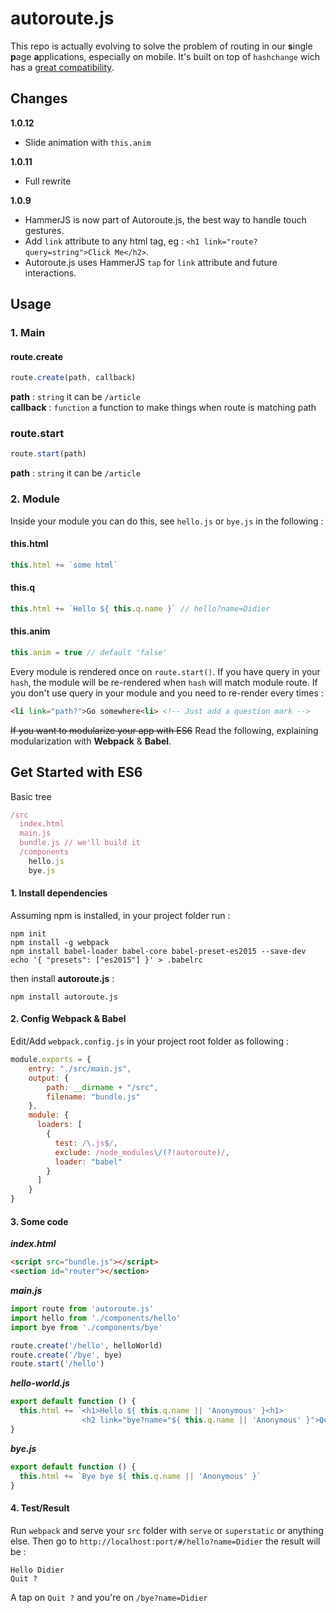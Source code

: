 # autoroute.js

This repo is actually evolving to solve the problem of routing in our **s**ingle **p**age **a**pplications, especially on mobile. It's built on top of `hashchange` wich has a [great compatibility](http://caniuse.com/#feat=hashchange).

## Changes

**1.0.12**

- Slide animation with `this.anim`

**1.0.11**

- Full rewrite

**1.0.9**

- HammerJS is now part of Autoroute.js, the best way to handle touch gestures.
- Add `link` attribute to any html tag, eg : `<h1 link="route?query=string">Click Me</h2>`.
- Autoroute.js uses HammerJS `tap` for `link` attribute and future interactions.

## Usage

### 1. Main

#### route.create
```javascript
route.create(path, callback)
```
**path** : `string` it can be `/article`  
**callback** : `function` a function to make things when route is matching path

### route.start
```javascript
route.start(path)
```
**path** : `string` it can be `/article`  

### 2. Module

Inside your module you can do this, see `hello.js` or `bye.js` in the following :

#### this.html
```javascript
this.html += `some html`
```

#### this.q
```javascript
this.html += `Hello ${ this.q.name }` // hello?name=Didier
```

#### this.anim
```javascript
this.anim = true // default 'false'
```

Every module is rendered once on `route.start()`. If you have query in your `hash`, the module will be re-rendered when `hash` will match module route. If you don't use query in your module and you need to re-render every times :

```html
<li link="path?">Go somewhere<li> <!-- Just add a question mark -->
```

~~If you want to modularize your app with ES6~~ Read the following, explaining modularization with **Webpack** & **Babel**.

## Get Started with ES6

Basic tree
```javascript
/src
  index.html
  main.js
  bundle.js // we'll build it
  /components
    hello.js
    bye.js
```
#### 1. Install dependencies

Assuming npm is installed, in your project folder run :
```
npm init
npm install -g webpack
npm install babel-loader babel-core babel-preset-es2015 --save-dev
echo '{ "presets": ["es2015"] }' > .babelrc
```

then install **autoroute.js** :

```
npm install autoroute.js
```

#### 2. Config Webpack & Babel
Edit/Add `webpack.config.js` in your project root folder as following :

```javascript
module.exports = {
    entry: "./src/main.js",
    output: {
        path: __dirname + "/src",
        filename: "bundle.js"
    },
    module: {
      loaders: [
        {
          test: /\.js$/,
          exclude: /node_modules\/(?!autoroute)/,
          loader: "babel"
        }
      ]
    }
}
```

#### 3. Some code

***index.html***
```html
<script src="bundle.js"></script>
<section id="router"></section>
```

***main.js***
```javascript
import route from 'autoroute.js'
import hello from './components/hello'
import bye from './components/bye'

route.create('/hello', helloWorld)
route.create('/bye', bye)
route.start('/hello')
```

***hello-world.js***
```javascript
export default function () {
  this.html += `<h1>Hello ${ this.q.name || 'Anonymous' }<h1>
                <h2 link="bye?name="${ this.q.name || 'Anonymous' }">Quit ?</h2>`
}
```

***bye.js***
```javascript
export default function () {
  this.html += `Bye bye ${ this.q.name || 'Anonymous' }`
}
```

#### 4. Test/Result

Run `webpack` and serve your `src` folder with `serve` or `superstatic` or anything else. Then go to `http://localhost:port/#/hello?name=Didier` the result will be :

```
Hello Didier
Quit ?
```

A tap on `Quit ?` and you're on `/bye?name=Didier`
